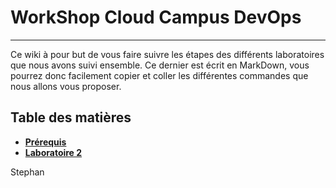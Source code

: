 # WorkShop Cloud Campus DevOps

---

Ce wiki à pour but de vous faire suivre les étapes des différents laboratoires que nous avons suivi ensemble.
Ce dernier est écrit en MarkDown, vous pourrez donc facilement copier et coller les différentes commandes que nous allons vous proposer.

## Table des matières

- **[Prérequis](./docs/prerequis.md)**
- **[Laboratoire 2](./docs/lab2.md)**

Stephan